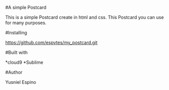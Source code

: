 #A simple Postcard

This is a simple Postcard create in html and css. This Postcard you can use for many purposes.

#Installing

https://github.com/espvtes/my_postcard.git

#Built with

*cloud9
*Sublime

#Author

Yusniel Espino
